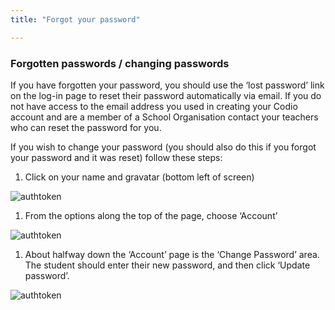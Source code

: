 ```yaml
---
title: "Forgot your password"

---
```

### Forgotten passwords / changing passwords

If you have forgotten your password, you should use the ‘lost password’ link on the log-in page to reset their password automatically via email. If you do not have access to the email address you used in creating your Codio account and are a member of a School Organisation contact your teachers who can reset the password for you.

If you wish to change your password (you should also do this if you forgot your password and it was reset) follow these steps:

1. Click on your name and gravatar (bottom left of screen)
<img alt="authtoken" src="/img/docs/what_students_do/forgotpassword/profilepic.png" class="simple"/>

1. From the options along the top of the page, choose ‘Account’
<img alt="authtoken" src="/img/docs/what_students_do/forgotpassword/account.png" class="simple"/>

1. About halfway down the ‘Account’ page is the ‘Change Password’ area. The student should enter their new password, and then click ‘Update password’.
<img alt="authtoken" src="/img/docs/what_students_do/forgotpassword/change.png" class="simple"/>

